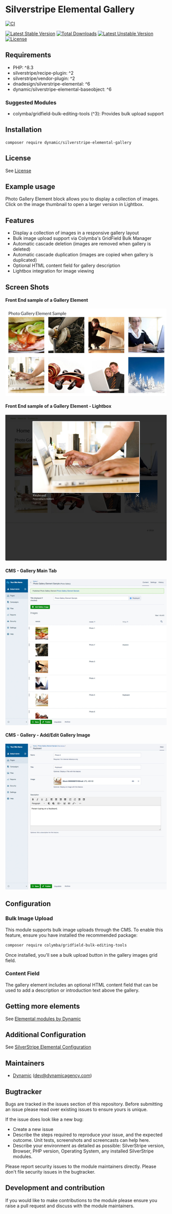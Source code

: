 # Silverstripe Elemental Gallery

[![CI](https://github.com/dynamic/silverstripe-elemental-gallery/actions/workflows/ci.yml/badge.svg)](https://github.com/dynamic/silverstripe-elemental-gallery/actions/workflows/ci.yml)

[![Latest Stable Version](https://poser.pugx.org/dynamic/silverstripe-elemental-gallery/v/stable)](https://packagist.org/packages/dynamic/silverstripe-elemental-gallery)
[![Total Downloads](https://poser.pugx.org/dynamic/silverstripe-elemental-gallery/downloads)](https://packagist.org/packages/dynamic/silverstripe-elemental-gallery)
[![Latest Unstable Version](https://poser.pugx.org/dynamic/silverstripe-elemental-gallery/v/unstable)](https://packagist.org/packages/dynamic/silverstripe-elemental-gallery)
[![License](https://poser.pugx.org/dynamic/silverstripe-elemental-gallery/license)](https://packagist.org/packages/dynamic/silverstripe-elemental-gallery)

## Requirements

- PHP: ^8.3
- silverstripe/recipe-plugin: ^2
- silverstripe/vendor-plugin: ^2
- dnadesign/silverstripe-elemental: ^6
- dynamic/silverstripe-elemental-baseobject: ^6

### Suggested Modules

- colymba/gridfield-bulk-editing-tools (^3): Provides bulk upload support

## Installation

`composer require dynamic/silverstripe-elemental-gallery`

## License

See [License](license.md)



## Example usage

Photo Gallery Element block allows you to display a collection of images. Click on the image thumbnail to open a larger version in Lightbox.

## Features

- Display a collection of images in a responsive gallery layout
- Bulk image upload support via Colymba's GridField Bulk Manager
- Automatic cascade deletion (images are removed when gallery is deleted)
- Automatic cascade duplication (images are copied when gallery is duplicated)
- Optional HTML content field for gallery description
- Lightbox integration for image viewing

## Screen Shots

#### Front End sample of a Gallery Element
![Front End sample of a Gallery Element](./docs/en/_images/gallery-block-sample.jpg)

#### Front End sample of a Gallery Element - Lightbox
![Front End sample of a Gallery Element](./docs/en/_images/gallery-block-sample-lightbox.jpg)

#### CMS - Gallery Main Tab
![CMS - Gallery Main Tab](./docs/en/_images/gallery-block-cms.jpg)

#### CMS - Gallery - Add/Edit Gallery Image
![CMS - Gallery Main Tab](./docs/en/_images/gallery-block-cms-add-image.jpg)


## Configuration

### Bulk Image Upload

This module supports bulk image uploads through the CMS. To enable this feature, ensure you have installed the recommended package:

```bash
composer require colymba/gridfield-bulk-editing-tools
```

Once installed, you'll see a bulk upload button in the gallery images grid field.

### Content Field

The gallery element includes an optional HTML content field that can be used to add a description or introduction text above the gallery.

## Getting more elements

See [Elemental modules by Dynamic](https://github.com/dynamic/silverstripe-elemental-blocks#getting-more-elements)

## Additional Configuration

See [SilverStripe Elemental Configuration](https://github.com/dnadesign/silverstripe-elemental#configuration)

## Maintainers

 *  [Dynamic](http://www.dynamicagency.com) (<dev@dynamicagency.com>)

## Bugtracker
Bugs are tracked in the issues section of this repository. Before submitting an issue please read over
existing issues to ensure yours is unique.

If the issue does look like a new bug:

 - Create a new issue
 - Describe the steps required to reproduce your issue, and the expected outcome. Unit tests, screenshots
 and screencasts can help here.
 - Describe your environment as detailed as possible: SilverStripe version, Browser, PHP version,
 Operating System, any installed SilverStripe modules.

Please report security issues to the module maintainers directly. Please don't file security issues in the bugtracker.

## Development and contribution
If you would like to make contributions to the module please ensure you raise a pull request and discuss with the module maintainers.
